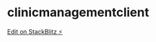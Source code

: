 # clinicmanagementclient

[Edit on StackBlitz ⚡️](https://stackblitz.com/edit/clinicmanagementclient)